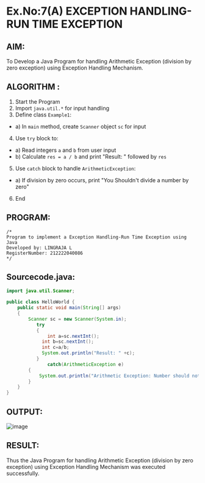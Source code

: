 # Ex.No:7(A)           EXCEPTION HANDLING-RUN TIME EXCEPTION
## AIM:
  To Develop a Java Program for handling Arithmetic Exception (division by zero exception) using Exception Handling Mechanism.

## ALGORITHM :
1.  Start the Program
2.	Import `java.util.*` for input handling
3.	Define class `Example1`:
-	a) In `main` method, create `Scanner` object `sc` for input
4.	Use `try` block to:
-	a) Read integers `a` and `b` from user input
-	b) Calculate `res = a / b` and print "Result: " followed by `res`
5.	Use `catch` block to handle `ArithmeticException`:
-	a) If division by zero occurs, print "You Shouldn't divide a number by zero"
6.	End







## PROGRAM:
 ```
/*
Program to implement a Exception Handling-Run Time Exception using Java
Developed by: LINGRAJA L
RegisterNumber: 212222040086
*/
```

## Sourcecode.java:
```java
import java.util.Scanner;

public class HelloWorld {
    public static void main(String[] args)
    {
        Scanner sc = new Scanner(System.in);
           try
           {
               int a=sc.nextInt();
             int b=sc.nextInt();
             int c=a/b;
             System.out.println("Result: " +c); 
           }
               catch(ArithmeticException e)  
        {  
            System.out.println("Arithmetic Exception: Number should not divide by zero");  
        }  
    }
}
```






## OUTPUT:

![image](https://github.com/user-attachments/assets/f3314517-1090-4bc4-8cc0-acfef0439ffd)


## RESULT:
Thus the Java Program for handling Arithmetic Exception (division by zero exception) using Exception Handling Mechanism was executed successfully.

